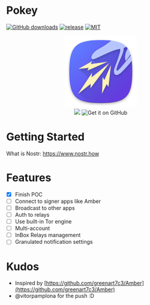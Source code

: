 # Pokey
[![GitHub downloads](https://img.shields.io/github/downloads/KoalaSat/pokey/total?label=Downloads&labelColor=27303D&color=0D1117&logo=github&logoColor=FFFFFF&style=flat)](https://github.com/KoalaSat/pokey/releases)
[![release](https://img.shields.io/github/v/release/KoalaSat/pokey)](https://github.com/KoalaSat/nostros/pokey)
[![MIT](https://img.shields.io/badge/license-MIT-blue)](https://github.com/KoalaSat/pokey/blob/main/LICENSE)

<div align="center">
    <img src="https://github.com/KoalaSat/pokey/blob/main/app/src/main/res/mipmap-xxxhdpi/ic_launcher.png" alt="Description of Image" />
</div>
<div align="center">
    <a src="https://github.com/ImranR98/Obtainium" target="_blank">
        <img src="./docs/obtainium.png alt="Get it on Obtaininum" height="70" />
    </a>
<!--     <a src="https://github.com/zapstore/zapstore-cli" target="_blank">
        <img src="./docs/obtainium.png alt="Get it on Zap.Store" height="70" />
    </a> -->
    <a src="https://github.com/KoalaSat/pokey/releases" target="_blank">
        <img src="https://github.com/machiav3lli/oandbackupx/raw/034b226cea5c1b30eb4f6a6f313e4dadcbb0ece4/badge_github.png" alt="Get it on GitHub" height="70">
    </a>
</div>

# Getting Started

What is Nostr: https://www.nostr.how

# Features

- [x] Finish POC
- [ ] Connect to signer apps like Amber
- [ ] Broadcast to other apps
- [ ] Auth to relays
- [ ] Use built-in Tor engine
- [ ] Multi-account
- [ ] InBox Relays management
- [ ] Granulated notification settings

# Kudos

- Inspired by [https://github.com/greenart7c3/Amber](https://github.com/greenart7c3/Amber)
- @vitorpamplona for the push :D
